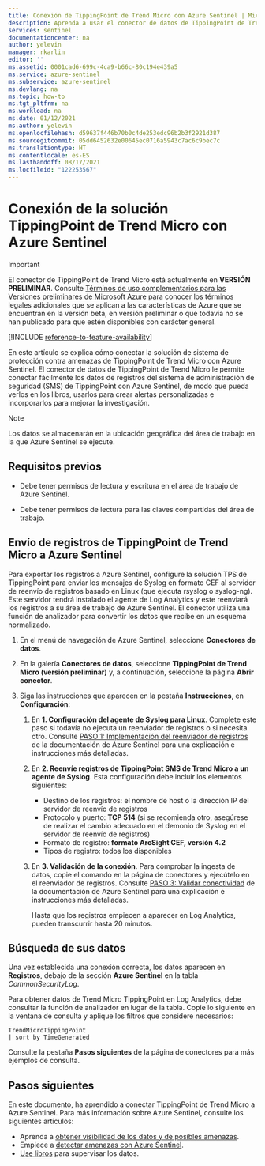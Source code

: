 ```yaml
---
title: Conexión de TippingPoint de Trend Micro con Azure Sentinel | Microsoft Docs
description: Aprenda a usar el conector de datos de TippingPoint de Trend Micro para extraer registros de SMS de TippingPoint y exportarlos a Azure Sentinel. Vea los datos de TippingPoint en los libros, cree alertas y mejore la investigación.
services: sentinel
documentationcenter: na
author: yelevin
manager: rkarlin
editor: ''
ms.assetid: 0001cad6-699c-4ca9-b66c-80c194e439a5
ms.service: azure-sentinel
ms.subservice: azure-sentinel
ms.devlang: na
ms.topic: how-to
ms.tgt_pltfrm: na
ms.workload: na
ms.date: 01/12/2021
ms.author: yelevin
ms.openlocfilehash: d59637f446b70b0c4de253edc96b2b3f2921d387
ms.sourcegitcommit: 05dd6452632e00645ec0716a5943c7ac6c9bec7c
ms.translationtype: HT
ms.contentlocale: es-ES
ms.lasthandoff: 08/17/2021
ms.locfileid: "122253567"
---
```

# <a name="connect-your-trend-micro-tippingpoint-solution-to-azure-sentinel"></a>Conexión de la solución TippingPoint de Trend Micro con Azure Sentinel

> [!IMPORTANT]
> El conector de TippingPoint de Trend Micro está actualmente en **VERSIÓN PRELIMINAR**. Consulte [Términos de uso complementarios para las Versiones preliminares de Microsoft Azure](https://azure.microsoft.com/support/legal/preview-supplemental-terms/) para conocer los términos legales adicionales que se aplican a las características de Azure que se encuentran en la versión beta, en versión preliminar o que todavía no se han publicado para que estén disponibles con carácter general.

[!INCLUDE [reference-to-feature-availability](includes/reference-to-feature-availability.md)]

En este artículo se explica cómo conectar la solución de sistema de protección contra amenazas de TippingPoint de Trend Micro con Azure Sentinel. El conector de datos de TippingPoint de Trend Micro le permite conectar fácilmente los datos de registros del sistema de administración de seguridad (SMS) de TippingPoint con Azure Sentinel, de modo que pueda verlos en los libros, usarlos para crear alertas personalizadas e incorporarlos para mejorar la investigación.

> [!NOTE]
> Los datos se almacenarán en la ubicación geográfica del área de trabajo en la que Azure Sentinel se ejecute.

## <a name="prerequisites"></a>Requisitos previos

- Debe tener permisos de lectura y escritura en el área de trabajo de Azure Sentinel.

- Debe tener permisos de lectura para las claves compartidas del área de trabajo.

## <a name="send-trend-micro-tippingpoint-logs-to-azure-sentinel"></a>Envío de registros de TippingPoint de Trend Micro a Azure Sentinel

Para exportar los registros a Azure Sentinel, configure la solución TPS de TippingPoint para enviar los mensajes de Syslog en formato CEF al servidor de reenvío de registros basado en Linux (que ejecuta rsyslog o syslog-ng). Este servidor tendrá instalado el agente de Log Analytics y este reenviará los registros a su área de trabajo de Azure Sentinel. El conector utiliza una función de analizador para convertir los datos que recibe en un esquema normalizado. 

1. En el menú de navegación de Azure Sentinel, seleccione **Conectores de datos**.

1. En la galería **Conectores de datos**, seleccione **TippingPoint de Trend Micro (versión preliminar)** y, a continuación, seleccione la página **Abrir conector**.

1. Siga las instrucciones que aparecen en la pestaña **Instrucciones**, en **Configuración**:

    1. En **1. Configuración del agente de Syslog para Linux**. Complete este paso si todavía no ejecuta un reenviador de registros o si necesita otro. Consulte [PASO 1: Implementación del reenviador de registros](connect-cef-agent.md) de la documentación de Azure Sentinel para una explicación e instrucciones más detalladas.

    1. En **2. Reenvíe registros de TippingPoint SMS de Trend Micro a un agente de Syslog**. Esta configuración debe incluir los elementos siguientes:
        - Destino de los registros: el nombre de host o la dirección IP del servidor de reenvío de registros
        - Protocolo y puerto: **TCP 514** (si se recomienda otro, asegúrese de realizar el cambio adecuado en el demonio de Syslog en el servidor de reenvío de registros)
        - Formato de registro: **formato ArcSight CEF, versión 4.2**
        - Tipos de registro: todos los disponibles

    1. En **3. Validación de la conexión**. Para comprobar la ingesta de datos, copie el comando en la página de conectores y ejecútelo en el reenviador de registros. Consulte [PASO 3: Validar conectividad](connect-cef-verify.md) de la documentación de Azure Sentinel para una explicación e instrucciones más detalladas.

        Hasta que los registros empiecen a aparecer en Log Analytics, pueden transcurrir hasta 20 minutos.

## <a name="find-your-data"></a>Búsqueda de sus datos

Una vez establecida una conexión correcta, los datos aparecen en **Registros**, debajo de la sección **Azure Sentinel** en la tabla *CommonSecurityLog*.

Para obtener datos de Trend Micro TippingPoint en Log Analytics, debe consultar la función de analizador en lugar de la tabla. Copie lo siguiente en la ventana de consulta y aplique los filtros que considere necesarios:

```kusto
TrendMicroTippingPoint
| sort by TimeGenerated
```

Consulte la pestaña **Pasos siguientes** de la página de conectores para más ejemplos de consulta.

## <a name="next-steps"></a>Pasos siguientes

En este documento, ha aprendido a conectar TippingPoint de Trend Micro a Azure Sentinel. Para más información sobre Azure Sentinel, consulte los siguientes artículos:

- Aprenda a [obtener visibilidad de los datos y de posibles amenazas](get-visibility.md).
- Empiece a [detectar amenazas con Azure Sentinel](detect-threats-built-in.md).
- [Use libros](monitor-your-data.md) para supervisar los datos.